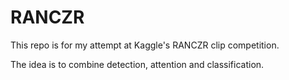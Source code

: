 # RANCZR

This repo is for my attempt at Kaggle's RANCZR clip competition.

The idea is to combine detection, attention and classification.

